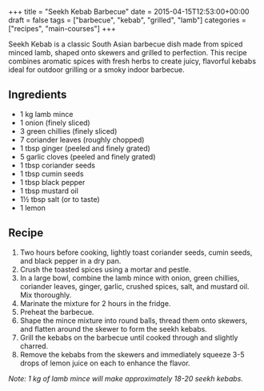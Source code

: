 +++
title = "Seekh Kebab Barbecue"
date = 2015-04-15T12:53:00+00:00
draft = false
tags = ["barbecue", "kebab", "grilled", "lamb"]
categories = ["recipes", "main-courses"]
+++

Seekh Kebab is a classic South Asian barbecue dish made from spiced minced lamb, shaped onto skewers and grilled to perfection. This recipe combines aromatic spices with fresh herbs to create juicy, flavorful kebabs ideal for outdoor grilling or a smoky indoor barbecue.

## Ingredients

- 1 kg lamb mince  
- 1 onion (finely sliced)  
- 3 green chillies (finely sliced)  
- 7 coriander leaves (roughly chopped)  
- 1 tbsp ginger (peeled and finely grated)  
- 5 garlic cloves (peeled and finely grated)  
- 1 tbsp coriander seeds  
- 1 tbsp cumin seeds  
- 1 tbsp black pepper  
- 1 tbsp mustard oil  
- 1½ tbsp salt (or to taste)  
- 1 lemon  

## Recipe

1. Two hours before cooking, lightly toast coriander seeds, cumin seeds, and black pepper in a dry pan.  
2. Crush the toasted spices using a mortar and pestle.  
3. In a large bowl, combine the lamb mince with onion, green chillies, coriander leaves, ginger, garlic, crushed spices, salt, and mustard oil. Mix thoroughly.  
4. Marinate the mixture for 2 hours in the fridge.  
5. Preheat the barbecue.  
6. Shape the mince mixture into round balls, thread them onto skewers, and flatten around the skewer to form the seekh kebabs.  
7. Grill the kebabs on the barbecue until cooked through and slightly charred.  
8. Remove the kebabs from the skewers and immediately squeeze 3-5 drops of lemon juice on each to enhance the flavor.  

*Note: 1 kg of lamb mince will make approximately 18-20 seekh kebabs.*

